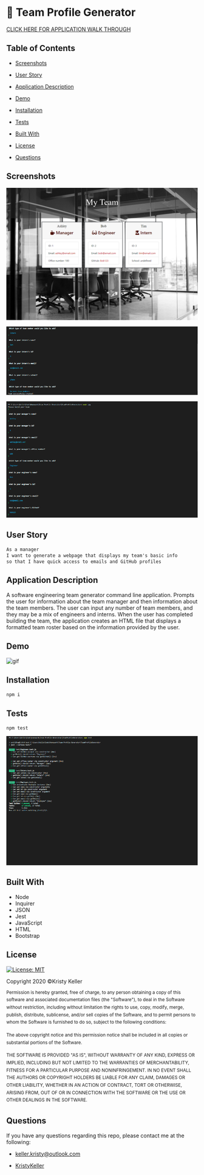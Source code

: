 # 👥 Team Profile Generator

 [CLICK HERE FOR APPLICATION WALK THROUGH](https://drive.google.com/file/d/1bhLu0rQtZ7xfDRMs5FQ1AdVNLG6L_58Y/view?usp=sharing)

## Table of Contents

* [Screenshots](#screenshots)

* [User Story](#user-story)

* [Application Description](#application-description)

* [Demo](#demo)

* [Installation](#installation)

* [Tests](#tests)

* [Built With](#built-with)

* [License](#license)

* [Questions](#questions)
 
## Screenshots

![screenshot2](./Assets/Images/team-gen.png)

![screenshot3](./Assets/Images/command-line-2.PNG)

![screenshot4](./Assets/Images/command-line-1.PNG)

## User Story
```
As a manager
I want to generate a webpage that displays my team's basic info
so that I have quick access to emails and GitHub profiles
```
## Application Description

 A software engineering team generator command line application. Prompts the user for information about the team manager and then information about the team members. The user can input any number of team members, and they may be a mix of engineers and interns. When the user has completed building the team, the application creates an HTML file that displays a formatted team roster based on the information provided by the user.

## Demo

![gif](https://media.giphy.com/media/u6Q8NXDwsKfRjwayo3/giphy.gif)

 ## Installation

 ```
 npm i
 ```

 ## Tests

 ```
 npm test
 ```
  ![screenshot1](./Assets/Images/passed-tests.PNG) 

## Built With

* Node
* Inquirer
* JSON
* Jest
* JavaScript
* HTML
* Bootstrap

## License

[![License: MIT](https://img.shields.io/badge/License-MIT-yellow.svg)](https://opensource.org/licenses/MIT)

Copyright 2020 ©Kristy Keller

<sup>Permission is hereby granted, free of charge, to any person obtaining a copy of this software and associated documentation files (the "Software"), to deal in the Software without restriction, including without limitation the rights to use, copy, modify, merge, publish, distribute, sublicense, and/or sell copies of the Software, and to permit persons to whom the Software is furnished to do so, subject to the following conditions:
  
<sup>The above copyright notice and this permission notice shall be included in all copies or substantial portions of the Software.
  
<sup>THE SOFTWARE IS PROVIDED "AS IS", WITHOUT WARRANTY OF ANY KIND, EXPRESS OR IMPLIED, INCLUDING BUT NOT LIMITED TO THE WARRANTIES OF MERCHANTABILITY, FITNESS FOR A PARTICULAR PURPOSE AND NONINFRINGEMENT. IN NO EVENT SHALL THE AUTHORS OR COPYRIGHT HOLDERS BE LIABLE FOR ANY CLAIM, DAMAGES OR OTHER LIABILITY, WHETHER IN AN ACTION OF CONTRACT, TORT OR OTHERWISE, ARISING FROM, OUT OF OR IN CONNECTION WITH THE SOFTWARE OR THE USE OR OTHER DEALINGS IN THE SOFTWARE.

## Questions

If you have any questions regarding this repo, please contact me at the following:

* <keller.kristy@outlook.com>

* [KristyKeller](https://github.com/KristyKeller)
